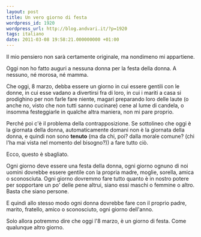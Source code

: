 ```yaml
---
layout: post
title: Un vero giorno di festa
wordpress_id: 1920
wordpress_url: http://blog.andvari.it/?p=1920
tags: italiano
date: 2011-03-08 19:58:21.000000000 +01:00
---
```

Il mio pensiero non sarà certamente originale, ma nondimeno mi appartiene.

Oggi non ho fatto auguri a nessuna donna per la festa della donna. A nessuno, né morosa, né mamma.

Che oggi, 8 marzo, debba essere un giorno in cui essere gentili con le donne, in cui esse vadano a divertirsi fra di loro, in cui i mariti a casa si prodighino per non farle fare niente, magari preparando loro delle laute (o anche no, visto che non tutti sanno cucinare) cene al lume di candela, o insomma festeggiarle in qualche altra maniera, non mi pare proprio.

Perché poi c'è il problema della contrapposizione. Se sottolineo che oggi è la giornata della donna, automaticamente domani non è la giornata della donna, e quindi non sono <strong>tenuto</strong> (ma da chi, poi? dalla morale comune? (chi l'ha mai vista nel momento del bisogno?)) a fare tutto ciò.

Ecco, questo è sbagliato.

Ogni giorno deve essere una festa della donna, ogni giorno ognuno di noi uomini dovrebbe essere gentile con la propria madre, moglie, sorella, amica o sconosciuta. Ogni giorno dovremmo fare tutto quanto è in nostro potere per sopportare un po' delle pene altrui, siano essi maschi o femmine o altro. Basta che siano persone.

E quindi allo stesso modo ogni donna dovrebbe fare con il proprio padre, marito, fratello, amico o sconosciuto, ogni giorno dell'anno.

Solo allora potremmo dire che oggi l'8 marzo, è un giorno di festa. Come qualunque altro giorno.
